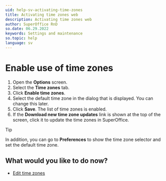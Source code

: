 ```yaml
---
uid: help-sv-activating-time-zones
title: Activating time zones web
description: Activating time zones web
author: SuperOffice RnD
so.date: 06.29.2022
keywords: Settings and maintenance
so.topic: help
language: sv
---
```


# Enable use of time zones

1. Open the **Options** screen.
2. Select the **Time zones** tab.
3. Click **Enable time zones**.
4. Select the default time zone in the dialog that is displayed. You can change this later.
5. Click **Save**. The list of time zones is enabled.
6. If the **Download new time zone updates** link is shown at the top of the screen, click it to update the time zones in SuperOffice.

> [!TIP]
> In addition, you can go to **Preferences** to show the time zone selector and set the default time zone.

## What would you like to do now?

* [Edit time zones][1]

<!-- Referenced links -->
[1]: edit-time-zones.md

<!-- Referenced images -->

